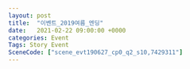 ```yaml
---
layout: post
title:  "이벤트_2019여름_엔딩"
date:   2021-02-22 09:00:00 +0000
categories: Event
Tags: Story Event
SceneCode: ["scene_evt190627_cp0_q2_s10,7429311"]
---
```

